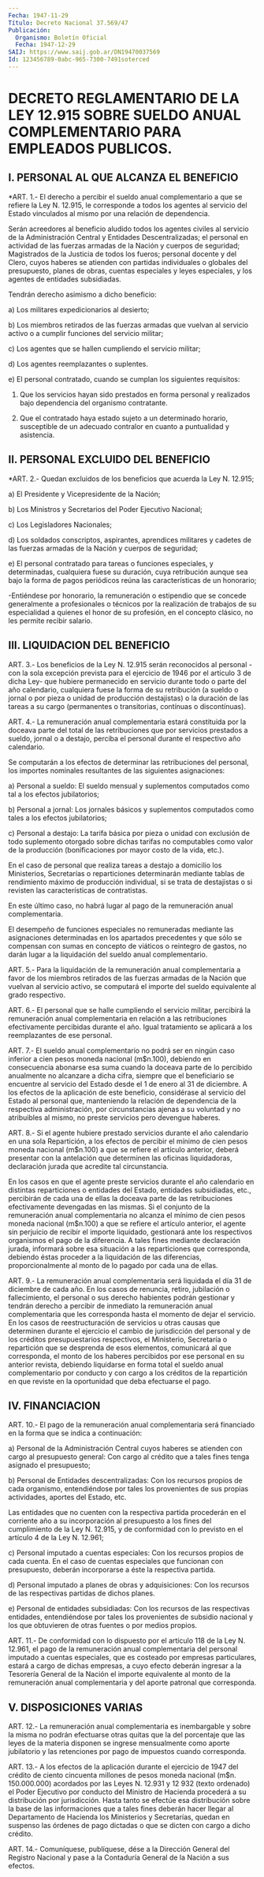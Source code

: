 ```yaml
---
Fecha: 1947-11-29
Título: Decreto Nacional 37.569/47
Publicación:
  Organismo: Boletín Oficial
  Fecha: 1947-12-29
SAIJ: https://www.saij.gob.ar/DN19470037569
Id: 123456789-0abc-965-7300-7491soterced
---
```

# DECRETO REGLAMENTARIO DE LA LEY 12.915 SOBRE SUELDO ANUAL COMPLEMENTARIO PARA EMPLEADOS PUBLICOS.

## I. PERSONAL AL QUE ALCANZA EL BENEFICIO

<a id="1"></a>
*ART. 1.- El derecho a percibir el sueldo anual complementario a que  se  refiere  la  Ley  N.  12.915, le corresponde a todos los agentes  al  servicio  del  Estado  vinculados  al  mismo  por  una relación de dependencia.

Serán acreedores al beneficio aludido  todos los agentes civiles al servicio de la Administración Central y Entidades Descentralizadas; el personal en actividad  de  las fuerzas armadas de la Nación y cuerpos de seguridad; Magistrados  de la Justicia de todos  los fueros; personal docente y del Clero, cuyos  haberes  se atienden  con  partidas  individuales  o  globales del presupuesto, planes  de  obras,  cuentas especiales y leyes  especiales,  y  los agentes de entidades subsidiadas.

Tendrán derecho asimismo a dicho beneficio:

a) Los militares expedicionarios al desierto;

b) Los miembros retirados  de  las  fuerzas  armadas que vuelvan al servicio  activo o a cumplir funciones del servicio  militar;

c) Los agentes  que  se hallen cumpliendo el servicio militar;

d) Los agentes reemplazantes o suplentes.

e)  El  personal  contratado,  cuando  se  cumplan  los  siguientes requisitos:

1. Que los servicios  hayan  sido  prestados  en  forma  personal y realizados    bajo  dependencia  del  organismo  contratante.

2. Que el contratado  haya  estado sujeto a un determinado horario, susceptible de un adecuado contralor  en  cuanto  a  puntualidad  y asistencia.

## II. PERSONAL EXCLUIDO DEL BENEFICIO

<a id="2"></a>
*ART. 2.- Quedan excluidos de los beneficios que acuerda la Ley N. 12.915;

a) El Presidente y Vicepresidente de la Nación;

b) Los  Ministros  y Secretarios del Poder Ejecutivo Nacional;

c) Los Legisladores Nacionales;

d) Los soldados conscriptos,  aspirantes,  aprendices  militares  y cadetes   de  las  fuerzas  armadas  de  la  Nación  y  cuerpos  de seguridad;

e) El personal  contratado  para  tareas  o funciones especiales, y determinadas,  cualquiera  fuese  su  duración,   cuya  retribución aunque sea bajo la forma de pagos periódicos reúna las características de un honorario;

-Entiéndese  por  honorario,  la remuneración o estipendio  que  se concede generalmente a profesionales  o técnicos por la realización de trabajos de su especialidad a quienes  el honor de su profesión, en el concepto clásico, no les permite recibir salario.

## III. LIQUIDACION DEL BENEFICIO

<a id="3"></a>
ART.  3.- Los beneficios de la Ley N. 12.915 serán reconocidos al personal  -con  la  sola excepción prevista para el ejercicio de 1946 por el artículo 3 de  dicha  Ley-  que  hubiere permanecido en servicio durante todo o parte del año calendario,  cualquiera fuese la forma de su retribución (a sueldo o jornal o por  pieza o unidad de producción destajistas) o la duración de las tareas  a  su cargo (permanentes o transitorias, contínuas o discontínuas).

<a id="4"></a>
ART. 4.- La remuneración anual complementaria estará constituida  por  la  doceava  parte del total de las retribuciones que por servicios prestados a sueldo,  jornal  o a destajo, perciba el personal durante el respectivo año calendario.

Se  computarán  a  los efectos de determinar las retribuciones  del personal, los importes  nominales  resultantes  de  las  siguientes asignaciones:

a)  Personal  a  sueldo: El sueldo mensual y suplementos computados como tal a los efectos jubilatorios;

b)  Personal  a  jornal:    Los   jornales  básicos  y  suplementos computados como tales a los efectos jubilatorios;

c) Personal a destajo: La tarifa básica  por  pieza  o  unidad  con exclusión  de  todo  suplemento  otorgado  sobre  dichas tarifas no computables como valor de la producción (bonificaciones  por  mayor costo de la vida, etc.).

En  el  caso  de  personal que realiza tareas a destajo a domicilio los Ministerios, Secretarías  o reparticiones determinarán mediante tablas de rendimiento máximo de  producción individual, si se trata de destajistas o si revisten las características  de  contratistas.

En  este  último  caso,  no  habrá lugar al pago de la remuneración anual complementaria.

El desempeño de funciones especiales  no  remuneradas  mediante las asignaciones determinadas en los apartados precedentes y  que  sólo se  compensan  con  sumas  en  concepto  de viáticos o reintegro de gastos,  no  darán  lugar  a  la  liquidación  del    sueldo  anual complementario.

<a id="5"></a>
ART.  5.-  Para  la  liquidación  de  la  remuneración  anual complementaria  a  favor  de  los miembros retirados de las fuerzas armadas de la Nación que vuelvan  al  servicio activo, se computará el importe del sueldo equivalente al grado respectivo.

<a id="6"></a>
ART.  6.-  El  personal  que  se  halle cumpliendo el servicio militar,  percibirá  la  remuneración  anual    complementaria   en relación  a  las  retribuciones efectivamente percibidas durante el año. Igual tratamiento  se  aplicará  a  los  reemplazantes  de ese personal.

<a id="7"></a>
ART. 7.- El sueldo anual complementario no podrá ser en ningún caso inferior  a  cien pesos moneda nacional (m$n.100), debiendo en consecuencia abonarse  esa  suma  cuando  la  doceava  parte  de lo percibido  anualmente  no  alcanzare  a dicha cifra, siempre que el beneficiario se encuentre al servicio del  Estado  desde  el  1  de enero  al  31  de diciembre. A los efectos de la aplicación de este beneficio, considérase  al  servicio  del  Estado  al personal que, manteniendo la relación de dependencia de la respectiva administración,  por  circunstancias  ajenas  a  su voluntad  y  no atribuibles  al  mismo, no preste servicios pero devengue  haberes.

<a id="8"></a>
ART. 8.- Si el agente hubiere prestado servicios durante el año calendario  en  una  sola Repartición, a los efectos de percibir el mínimo de cien pesos moneda  nacional (m$n.100) a que se refiere el artículo  anterior,  deberá  presentar    con   la  antelación  que determinen  las  oficinas  liquidadoras,  declaración   jurada  que acredite tal circunstancia.

En  los  casos  en  que  el agente preste servicios durante el  año calendario  en  distintas reparticiones  o  entidades  del  Estado, entidades subsidiadas,  etc.,  percibirán  de  cada una de ellas la doceava parte de las retribuciones efectivamente  devengadas en las mismas.  Si el conjunto de la remuneración anual complementaria  no alcanza el  mínimo de cien pesos moneda nacional (m$n.100) a que se refiere el artículo  anterior,  el  agente sin perjuicio de recibir el importe liquidado, gestionará ante  los  respectivos  organismos el  pago  de  la  diferencia.  A  tales  fines mediante declaración jurada,  informará  sobre  esa  situación a las  reparticiones  que corresponda,  debiendo  éstas proceder  a  la  liquidación  de  las diferencias, proporcionalmente  al  monto de lo pagado por cada una de ellas.

<a id="9"></a>
ART. 9.- La remuneración anual complementaria será liquidada el día  31 de diciembre de cada año. En los casos de renuncia, retiro, jubilación  o  fallecimiento,  el  personal o sus derecho habientes podrán  gestionar  y tendrán derecho a  percibir  de  inmediato  la remuneración anual complementaria  que  les  corresponda  hasta  el momento  de  dejar el servicio. En los casos de reestructuración de servicios u otras  causas  que  determinen  durante el ejercicio el cambio de jurisdicción del personal y de los créditos presupuestarios    respectivos,    el  Ministerio,  Secretaría    o repartición que se desprenda de esos  elementos,  comunicará al que corresponda,  el monto de los haberes percibidos por  ese  personal en su anterior  revista,  debiendo  liquidarse  en  forma  total el sueldo  anual  complementario  por  conducto  y  con  cargo  a  los créditos  de  la  repartición  en que reviste en la oportunidad que deba efectuarse el pago.

## IV. FINANCIACION

<a id="10"></a>
ART. 10.- El pago de la remuneración anual complementaria será financiado   en  la  forma  que  se  indica  a  continuación:

a) Personal de  la Administración Central cuyos haberes se atienden con cargo al presupuesto  general: Con cargo al crédito que a tales fines tenga asignado el presupuesto;

b)  Personal  de  Entidades  descentralizadas:   Con  los  recursos propios de cada organismo, entendiéndose por tales los provenientes de sus propias actividades, aportes  del  Estado, etc.

Las  entidades  que no cuenten con la respectiva partida procederán en el corriente año  a  su incorporación al presupuesto a los fines del cumplimiento de la Ley  N.  12.915,  y  de  conformidad  con lo previsto en el artículo 4 de la Ley N. 12.961;

c)  Personal  imputado  a  cuentas  especiales:  Con  los  recursos propios  de  cada  cuenta.  En  el  caso  de cuentas especiales que funcionan  con  presupuesto,  deberán  incorporarse    a   éste  la respectiva partida.

d)  Personal  imputado  a planes de obras y adquisiciones: Con  los recursos  de  las  respectivas  partidas  de  dichos  planes.

e) Personal de entidades  subsidiadas:  Con  los  recursos  de  las respectivas  entidades, entendiéndose por tales los provenientes de subsidio nacional  y  los  que  obtuvieren  de  otras fuentes o por medios propios.

<a id="11"></a>
ART.  11.- De conformidad con lo dispuesto por el artículo 118 de la Ley N. 12.961, el pago de la remuneración anual complementaria  del  personal imputado a cuentas especiales, que es costeado  por empresas  particulares,  estará  a  cargo  de  dichas empresas, a  cuyo efecto deberán ingresar a la Tesorería General de la Nación el importe  equivalente al monto de la remuneración anual complementaria y del aporte patronal que corresponda.

## V. DISPOSICIONES VARIAS

<a id="12"></a>
ART. 12.- La remuneración anual complementaria es inembargable y sobre  la  misma  no  podrán  efectuarse  otras quitas que la del porcentaje  que  las  leyes  de  la  materia  disponen  se  ingrese mensualmente como aporte jubilatorio y las retenciones  por pago de impuestos cuando corresponda.

<a id="13"></a>
ART.  13.- A los efectos de la aplicación durante el ejercicio de 1947 del  crédito  de  ciento cincuenta millones de pesos moneda nacional (m$n. 150.000.000)  acordados por las Leyes N. 12.931 y 12 932 (texto ordenado) el Poder  Ejecutivo  por conducto del Ministro de  Hacienda  procederá a su distribución por  jurisdicción.  Hasta tanto se efectúe esa distribución sobre la base de las informaciones que a tales fines deberán hacer llegar al Departamento de  Hacienda  los Ministerios y Secretarías, quedan en suspenso las órdenes de pago  dictadas  o que se dicten con cargo a dicho crédito.

<a id="14"></a>
ART. 14.- Comuníquese, publíquese, dése a la Dirección General del Registro  Nacional  y pase a la Contaduría General de la Nación a sus efectos.